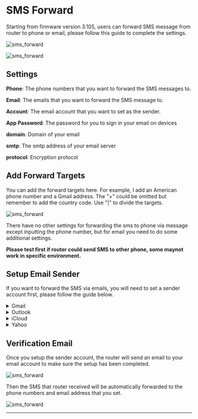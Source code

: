 # SMS Forward

Starting from firmware version 3.105, users can forward SMS message from router to phone or email, please follow this guide to complete the settings.

![sms_forward](https://static.gl-inet.com/docs/en/3/app/sms_forward/4G_page.png)

![sms_forward](https://static.gl-inet.com/docs/en/3/app/sms_forward/setting.png)

## Settings 

**Phone**: The phone numbers that you want to forward the SMS messages to.

**Email**: The emails that you want to forward the SMS message to.

**Account**: The email account that you want to set as the sender.

**App Password**: The password for you to sign in your email on devices

**domain**: Domain of your email

**smtp**: The smtp address of your email server

**protocol**: Encryption protocol

## Add Forward Targets

You can add the forward targets here. For example, I add an American phone number and a Gmail address. The "+" could be omitted but remember to add the country code. Use "|" to divide the targets.

![sms_forward](https://static.gl-inet.com/docs/en/3/app/sms_forward/add.png)

There have no other settings for forwarding the sms to phone via message except inputting the phone number, but for email you need to do some additional settings.

**Please test first if router could send SMS to other phone, some maynot work in specific environment.**

## Setup Email Sender

If you want to forward the SMS via emails, you will need to set a sender account first, please follow the guide below.


<details>
<summary>Gmail</summary>
<p>For Gmail, there are two kinds if password to login as the mail sender, password or App password.</p>

For the APP Password, you need to login your google account and create it. (Need to enable two-steps verification first)

<p><img alt="sms" src="https://static.gl-inet.com/docs/en/3/app/sms_forward/app_password.png"> </p>

If you want to use origin password, you need to enable "Less Secure App Access", which is conflict with two-steps verification.

<p><img alt="sms" src="https://static.gl-inet.com/docs/en/3/app/sms_forward/less_secure.png"> </p>

Both 465 and 587 ports are useable.

<p>Example:</p>

<p><img alt="sms" src="https://static.gl-inet.com/docs/en/3/app/sms_forward/gmail.png"> </p>

</details>

<details>
<summary>Outlook</summary>
<p>For Outlook, you can use password directly without any setting, and it supports port 587. </p>

<p>Example:</p>

<p><img alt="sms" src="https://static.gl-inet.com/docs/en/3/app/sms_forward/outlook.png"> </p>

</details>


<details>
<summary>iCloud</summary>
<p>For iCloud, you need to set an app password for login, and it supports port 587.</p>

<p><img alt="sms" src="https://static.gl-inet.com/docs/en/3/app/sms_forward/icloudapp.png"> </p>

<p>Example:</p>

<p><img alt="sms" src="https://static.gl-inet.com/docs/en/3/app/sms_forward/icloud.png"> </p>

</details>



<details>
<summary>Yahoo</summary>
<p>For Yahoo, you need to set an app password for login, and it supports both port 465 and 587.</p>

<p><img alt="sms" src="https://static.gl-inet.com/docs/en/3/app/sms_forward/yahooapp.png"> </p>

<p>Example:</p>

<p><img alt="sms" src="https://static.gl-inet.com/docs/en/3/app/sms_forward/yahoo.png"> </p>

</details>


## Verification Email

Once you setup the sender account, the router will send an email to your email account to make sure the setup has been completed.

![sms_forward](https://static.gl-inet.com/docs/en/3/app/sms_forward/verification.png)

Then the SMS that router received will be automatically forwarded to the phone numbers and email address that you set.

![sms_forward](https://static.gl-inet.com/docs/en/3/app/sms_forward/forward_email.png)

---